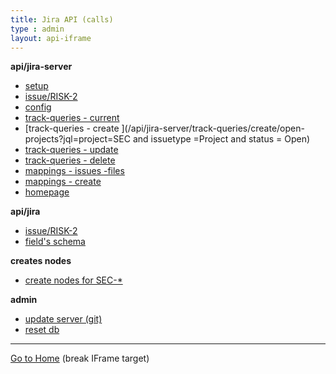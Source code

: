 ```yaml
---
title: Jira API (calls)
type : admin
layout: api-iframe
---
```


<base target="_blank">

**api/jira-server**

- [setup                    ](/api/jira-server/setup?pretty)
- [issue/RISK-2             ](/api/jira-server/issue/RISK-2?pretty)
- [config                   ](/api/jira-server/config?pretty)
- [track-queries - current  ](/api/jira-server/track-queries/current?pretty)
- [track-queries - create   ](/api/jira-server/track-queries/create/open-projects?jql=project=SEC and issuetype =Project and status = Open)
- [track-queries - update   ](/api/jira-server/track-queries/update/open-projects)
- [track-queries - delete   ](/api/jira-server/track-queries/delete/open-projects)
- [mappings - issues -files ](/api/jira-server/mappings/issues/files?pretty)
- [mappings - create        ](/api/jira-server/mappings/create?pretty)
- [homepage                 ](/api/jira-server/homepage)

**api/jira**

- [issue/RISK-2             ](/api/jira/issue/RISK-2?pretty)
- [field's schema           ](/api/jira/fields/schema?pretty)

**creates nodes**

- [create nodes for SEC-*   ](/api/neo4j/nodes/create-regex/SEC-?pretty)

**admin**

- [update server (git)      ](/api/git/pull)
- [reset db                 ](/api/neo4j/delete/all?pretty)


<hr/>

<a href="/" target="_self">Go to Home</a> (break IFrame target)